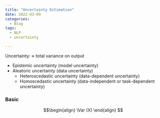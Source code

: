 ```yaml
---
title: "Uncertainty Estimation"
date: 2022-03-09
categories:
  - Blog
tags:
  - NLP
  - uncertainty

---
```


Uncertainty: $\approx$ total variance on output
* Epistemic uncertainty (model uncertainty)
* Aleatoric uncertainty (data uncertainty)
  * Heteroscedastic uncertainty (data-dependent uncertainty)
  * Homoscedastic uncertainty (data-independent or task-dependent uncertainty)

### Basic

$$\begin{align}
\Var (X)
\end{align}
$$
